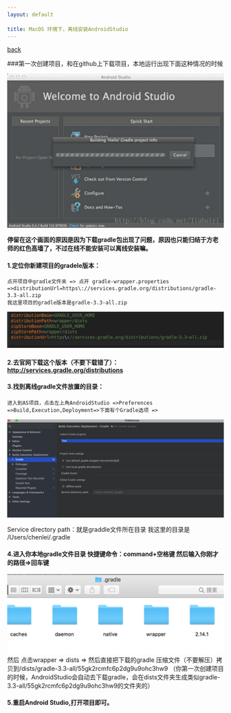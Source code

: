 ```yaml
---
layout: default

title: MacOS 环境下，离线安装AndroidStudio
---
```


[back](./)

###第一次创建项目，和在github上下载项目，本地运行出现下面这种情况的时候

![一直在下载gradle](imgs/20170904_1.jpg)

**停留在这个画面的原因是因为下载gradle包出现了问题，原因也只能归结于方老师的红色高墙了，不过在线不能安装可以离线安装嘛。**


#### 1.定位你新建项目的gradele版本：
    点开项目中gradle文件夹 => 点开 gradle-wrapper.properties =>distributionUrl=https\://services.gradle.org/distributions/gradle-3.3-all.zip   
    我这里项目的gradle版本是gradle-3.3-all.zip
![一直在下载gradle](imgs/20170904_2.png)

#### 2.去官网下载这个版本（不要下载错了）：http://services.gradle.org/distributions


#### 3.找到离线gradle文件放置的目录：
	进入到AS项目，点击左上角AndroidStudio =>Preferences =>Build,Execution,Deployment=>下面有个Gradle选项 =>
![一直在下载gradle](imgs/20170904_3.png)
	
Service directory path：就是graddle文件所在目录
我这里的目录是 /Users/chenlei/.gradle

#### 4.进入你本地gradle文件目录  快捷键命令：command+空格键  然后输入你刚才的路径=>回车键
![一直在下载gradle](imgs/20170904_4.png)
然后 点击wrapper => dists => 然后直接把下载的gradle 压缩文件（不要解压）拷贝到/dists/gradle-3.3-all/55gk2rcmfc6p2dg9u9ohc3hw9 （你第一次创建项目的时候，AndroidStudio会自动去下载gradle，会在dists文件夹生成类似gradle-3.3-all/55gk2rcmfc6p2dg9u9ohc3hw9的文件夹的）


#### 5.重启Android Studio,打开项目即可。



